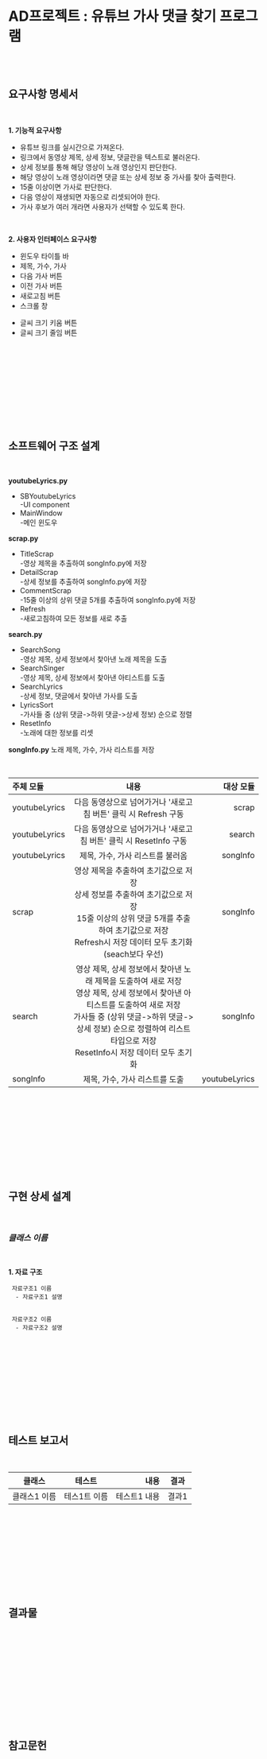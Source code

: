 AD프로젝트 : 유튜브 가사 댓글 찾기 프로그램
====================================
<br><br>
## 요구사항 명세서
<br>

**1. 기능적 요구사항**  

  - 유튜브 링크를 실시간으로 가져온다.
  - 링크에서 동영상 제목, 상세 정보, 댓글란을 텍스트로 불러온다.
  - 상세 정보를 통해 해당 영상이 노래 영상인지 판단한다.
  - 해당 영상이 노래 영상이라면 댓글 또는 상세 정보 중 가사를 찾아 출력한다.
  - 15줄 이상이면 가사로 판단한다.
  - 다음 영상이 재생되면 자동으로 리셋되어야 한다.
  - 가사 후보가 여러 개라면 사용자가 선택할 수 있도록 한다.
  
<br>

**2. 사용자 인터페이스 요구사항**  
  - 윈도우 타이틀 바
  - 제목, 가수, 가사
  - 다음 가사 버튼 
  - 이전 가사 버튼
  - 새로고침 버튼
  - 스크롤 창
  + 글씨 크기 키움 버튼
  + 글씨 크기 줄임 버튼
 
 <br><br><br>
 ------------------------------------------------
 <br><br><br>
 
## 소프트웨어 구조 설계
<br>

**youtubeLyrics.py**
  - SBYoutubeLyrics  
    -UI component
  - MainWindow  
    -메인 윈도우
      
**scrap.py**
  - TitleScrap  
    -영상 제목을 추출하여 songInfo.py에 저장
  - DetailScrap  
    -상세 정보를 추출하여 songInfo.py에 저장
  - CommentScrap  
    -15줄 이상의 상위 댓글 5개를 추출하여 songInfo.py에 저장
  - Refresh  
    -새로고침하여 모든 정보를 새로 추출
   
**search.py**
  - SearchSong  
    -영상 제목, 상세 정보에서 찾아낸 노래 제목을 도출
  - SearchSinger  
    -영상 제목, 상세 정보에서 찾아낸 아티스트를 도출
  - SearchLyrics  
    -상세 정보, 댓글에서 찾아낸 가사를 도출
  - LyricsSort  
    -가사들 중 (상위 댓글->하위 댓글->상세 정보) 순으로 정렬
  - ResetInfo  
    -노래에 대한 정보를 리셋

**songInfo.py**
   노래 제목, 가수, 가사 리스트를 저장
    


<br>

| 주체 모듈 | 내용 | 대상 모듈 |
|:---|:---:|---:|
| youtubeLyrics | 다음 동영상으로 넘어가거나 '새로고침 버튼' 클릭 시 Refresh 구동 | scrap |
| youtubeLyrics | 다음 동영상으로 넘어가거나 '새로고침 버튼' 클릭 시 ResetInfo 구동 | search |
| youtubeLyrics | 제목, 가수, 가사 리스트를 불러옴 | songInfo |
| scrap | 영상 제목을 추출하여 초기값으로 저장 <br> 상세 정보를 추출하여 초기값으로 저장 <br> 15줄 이상의 상위 댓글 5개를 추출하여 초기값으로 저장 <br> Refresh시 저장 데이터 모두 초기화(seach보다 우선) | songInfo |
| search | 영상 제목, 상세 정보에서 찾아낸 노래 제목을 도출하여 새로 저장 <br> 영상 제목, 상세 정보에서 찾아낸 아티스트를 도출하여 새로 저장 <br> 가사들 중 (상위 댓글->하위 댓글->상세 정보) 순으로 정렬하여 리스트 타입으로 저장 <br> ResetInfo시 저장 데이터 모두 초기화 | songInfo |
| songInfo | 제목, 가수, 가사 리스트를 도출 | youtubeLyrics |

<br><br><br>
--------------------------------------------
<br><br><br>

## 구현 상세 설계
<br>

### *클래스 이름*
<br>

**1. 자료 구조**

     자료구조1 이름
      - 자료구조1 설명
      
      
     자료구조2 이름
      - 자료구조2 설명
    
<br><br><br>
------------------------------------------
<br><br><br>

## 테스트 보고서  
<br>

| 클래스 | 테스트 | 내용 | 결과 |
|---|:---:|---:|:---:|
| 클래스1 이름 | 테스1트 이름 | 테스트1 내용 | 결과1 |

<br><br><br>
-----------------------------------------
<br><br><br>

## 결과물
<br>


<br><br><br>
----------------------------------------
<br><br><br>

## 참고문헌
<br>
